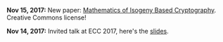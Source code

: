 **Nov 15, 2017:** New paper:
  [Mathematics of Isogeny Based Cryptography](https://arxiv.org/abs/1711.04062).
  Creative Commons license!

**Nov 14, 2017:** Invited talk at ECC 2017, here's the
  [slides](http://defeo.lu/docet/talk/2017/11/14/ecc/).
